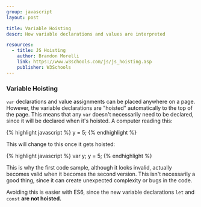 ```yaml
---
group: javascript
layout: post

title: Variable Hoisting
descr: How variable declarations and values are interpreted

resources:
  - title: JS Hoisting
    author: Brandon Morelli
    link: https://www.w3schools.com/js/js_hoisting.asp
    publisher: W3Schools
---
```


### Variable Hoisting

`var` declarations and value assignments can be placed anywhere on a page. However, the variable declarations are "hoisted" automatically to the top of the page. This means that any `var` doesn't necessarily need to be declared, since it will be declared when it's hoisted. A computer reading this:

{% highlight javascript %}
y = 5;
{% endhighlight %}

This will change to this once it gets hoisted:

{% highlight javascript %}
var y;
y = 5;
{% endhighlight %}

This is why the first code sample, although it looks invalid, actually becomes valid when it becomes the second version. This isn't necessarily a good thing, since it can create unexpected complexity or bugs in the code.

Avoiding this is easier with ES6, since the new variable declarations `let` and `const` **are not hoisted.**

